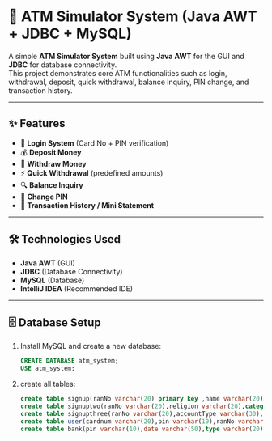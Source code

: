 # 🏧 ATM Simulator System (Java AWT + JDBC + MySQL)

A simple **ATM Simulator System** built using **Java AWT** for the GUI and **JDBC** for database connectivity.  
This project demonstrates core ATM functionalities such as login, withdrawal, deposit, quick withdrawal, balance inquiry, PIN change, and transaction history.

---

## ✨ Features
- 🔑 **Login System** (Card No + PIN verification)
- 💰 **Deposit Money**
- 💸 **Withdraw Money**
- ⚡ **Quick Withdrawal** (predefined amounts)
- 🔍 **Balance Inquiry**
- 🔄 **Change PIN**
- 📜 **Transaction History / Mini Statement**

---

## 🛠️ Technologies Used
- **Java AWT** (GUI)
- **JDBC** (Database Connectivity)
- **MySQL** (Database)
- **IntelliJ IDEA** (Recommended IDE)

---

## 🗄️ Database Setup
1. Install MySQL and create a new database:
   ```sql
   CREATE DATABASE atm_system;
   USE atm_system;
   ```
2. create all tables:
   ```sql
   create table signup(ranNo varchar(20) primary key ,name varchar(20),father_name varchar(20), dob varchar(20),gender varchar(20),email varchar(30),marital_staus varchar(20),address varchar(40),city varchar(25),pincode varchar(20),state varchar(25));
   create table signuptwo(ranNo varchar(20),religion varchar(20),category varchar(20),income varchar(20),education varchar(20),occupation varchar(20),pan varchar(20),aadhar varchar(20),seniorcitizen varchar(20),existingaccount varchar(20), FOREIGN KEY(ranNo) REFERENCES signup(ranNo));
   create table signupthree(ranNo varchar(20),accountType varchar(30),cardnumber varchar(20),pin varchar(20),facility varchar(100), FOREIGN KEY(ranNo) REFERENCES signup(ranNo));
   create table user(cardnum varchar(20),pin varchar(10),ranNo varchar(20),ammount int , FOREIGN KEY (ranNo) REFERENCES signup(ranNo));
   create table bank(pin varchar(10),date varchar(50),type varchar(20),amount varchar(10));
   ```
